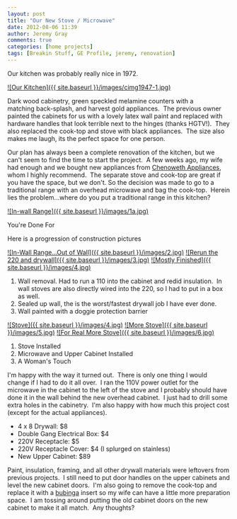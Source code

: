 ```yaml
---
layout: post
title: "Our New Stove / Microwave"
date: 2012-08-06 11:39
author: Jeremy Gray
comments: true
categories: [home projects]
tags: [Breakin Stuff, GE Profile, jeremy, renovation]
---
```

Our kitchen was probably really nice in 1972.

<a href="{{ site.baseurl }}/images/cimg1947-1.jpg">![Our Kitchen]({{ site.baseurl }}/images/cimg1947-1.jpg)</a>

Dark wood cabinetry, green speckled melamine counters with a matching back-splash, and harvest gold appliances.  The previous owner painted the cabinets for us with a lovely latex wall paint and replaced with hardware handles that look terrible next to the hinges (thanks HGTV!).  They also replaced the cook-top and stove with black appliances.  The size also makes me laugh, its the perfect space for one person.

Our plan has always been a complete renovation of the kitchen, but we can't seem to find the time to start the project.  A few weeks ago, my wife had enough and we bought new appliances from [Chenoweth Appliances](http://www.chenowethappliances.com/), whom I highly recommend.  The separate stove and cook-top are great if you have the space, but we don't. So the decision was made to go to a traditional range with an overhead microwave and bag the cook-top.  Herein lies the problem...where do you put a traditional range in this kitchen?

<a href="{{ site.baseurl }}/images/1a.jpg">![In-wall Range]({{ site.baseurl }}/images/1a.jpg)</a>

You're Done For

Here is a progression of construction pictures

<a href="{{ site.baseurl }}/images/2.jpg">![In-Wall Range...Out of Wall]({{ site.baseurl }}/images/2.jpg)</a>
<a href="{{ site.baseurl }}/images/3.jpg">![Rerun the 220 and drywall]({{ site.baseurl }}/images/3.jpg)</a>
<a href="{{ site.baseurl }}/images/4.jpg">![Mostly Finished]({{ site.baseurl }}/images/4.jpg)</a>

1.  Wall removal. Had to run a 110 into the cabinet and redid insulation.  In wall stoves are also directly wired into the 220, so I had to put in a box as well.
2.  Sealed up wall, the is the worst/fastest drywall job I have ever done.
3.  Wall painted with a doggie protection barrier

<a href="{{ site.baseurl }}/images/4.jpg">![Stove]({{ site.baseurl }}/images/4.jpg)</a>
<a href="{{ site.baseurl }}/images/5.jpg">![More Stove]({{ site.baseurl }}/images/5.jpg)</a>
<a href="{{ site.baseurl }}/images/6.jpg">![For Real More Stove]({{ site.baseurl }}/images/6.jpg)</a>

1.  Stove Installed
2.  Microwave and Upper Cabinet Installed
3.  A Woman's Touch

I'm happy with the way it turned out.  There is only one thing I would change if I had to do it all over.  I ran the 110V power outlet for the microwave in the cabinet to the left of the stove and I probably should have done it in the wall behind the new overhead cabinet.  I just had to drill some extra holes in the cabinetry.  I'm also happy with how much this project cost (except for the actual appliances).


*   4 x 8 Drywall: $8
*   Double Gang Electrical Box: $4
*   220V Receptacle: $5
*   220V Receptacle Cover: $4 (I splurged on stainless)
*   New Upper Cabinet: $89

Paint, insulation, framing, and all other drywall materials were leftovers from previous projects.  I still need to put door handles on the upper cabinets and level the new cabinet doors.  I'm also going to remove the cook-top and replace it with a [bubinga](http://www.higginshardwoods.com/products.php/specialtyhardwoods/bubinga) insert so my wife can have a little more preparation space.  I am tossing around putting the old cabinet doors on the new cabinet to make it all match.  Any thoughts?
